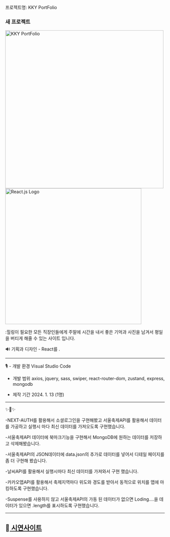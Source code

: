 프로젝트명: KKY PortFolio


### 새 프로젝트

<img src="https://cdn.pixabay.com/photo/2019/09/04/10/55/milky-way-4451281_1280.jpg" alt="KKY PortFolio" width="500" height="auto">
<img src="https://images.velog.io/images/ohwani/post/fbec6b50-1a23-44f6-8fbd-4014c441bd15/react_logo.png" alt="React.js Logo" width="430" height="auto">

:힐링이 필요한 모든 직장인들에게 주말에 시간을 내서 좋은 기억과 사진을 남겨서 평일을 버티게 해줄 수 있는 사이트 입니다.

🔊 
기획과 디자인 - React를 .

-------------

 🎙️ - 개발 환경
      Visual Studio Code

   - 개발 범위
     axios, jquery, sass, swiper, react-router-dom, zustand, express, mongodb
 
   - 제작 기간
     2024. 1. 13 (1명)

-------------
✨🎺✨

-NEXT-AUTH를 활용해서 소셜로그인을 구현해봤고 서울축제API를 활용해서 데이터를 가공하고 실행시 마다 최신 데이터를 가져오도록 구현했습니다.

-서울축제API 데이터에 북마크기능을 구현해서 MongoDB에 원하는 데이터를 저장하고 삭제해봤습니다. 

-서울축제API의 JSON데이터에 data.json의 추가로 데이터를 넣어서 디테일 페이지를 좀 더 구현해 봤습니다.

-날씨API를 활용해서 실행시마다 최신 데이터를 가져와서 구현 했습니다. 

-카카오맵API를 활용해서 축제지역마다 위도와 경도를 받아서 동적으로 위치를 맵에 마킹하도록 구현했습니다. 

-Suspense를 사용하지 않고 서울축제API의 가동 된 데이터가 없으면 Loding....을 데이터가 있으면 .length를 표시하도록 구현했습니다.

-------------
## 📢<a href="https://pofolfront-opal.vercel.app/"> 시연사이트 <a/> 
